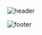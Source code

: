 ![header](https://capsule-render.vercel.app/api?type=waving&color=2E97D7&fontColor=FFFFFF&height=300&section=header&text=Jinwoo%20Ha&fontSize=90)



![footer](https://capsule-render.vercel.app/api?section=footer&color=04AE35)
